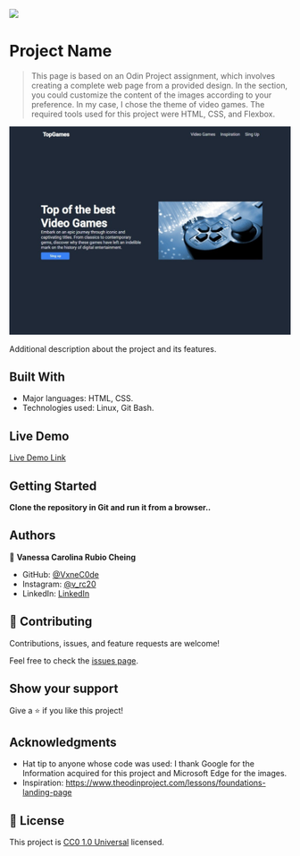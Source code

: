 ![](https://img.shields.io/badge/Uneweb-blue)

# Project Name

> This page is based on an Odin Project assignment, which involves creating a complete web page from a provided design. In the section, you could customize the content of the images according to your preference. In my case, I chose the theme of video games. The required tools used for this project were HTML, CSS, and Flexbox.

![screenshot](./img/app_screenshot.jpeg)

Additional description about the project and its features.

## Built With

- Major languages: HTML, CSS.
- Technologies used: Linux, Git Bash.

## Live Demo

[Live Demo Link](https://vxnec0de.github.io/landing_page_odin_project/)


## Getting Started

**Clone the repository in Git and run it from a browser..**

## Authors

👤 **Vanessa Carolina Rubio Cheing**

- GitHub: [@VxneC0de](https://github.com/VxneC0de)
- Instagram: [@v_rc20](https://www.instagram.com/v_rc20/)
- LinkedIn: [LinkedIn](https://www.linkedin.com/in/vanessa-rubio-7b7492293/)

## 🤝 Contributing

Contributions, issues, and feature requests are welcome!

Feel free to check the [issues page](https://github.com/VxneC0de/landing_page_odin_project/issues).

## Show your support

Give a ⭐️ if you like this project!

## Acknowledgments

- Hat tip to anyone whose code was used: I thank Google for the Information acquired for this project and Microsoft Edge for the images.
- Inspiration: https://www.theodinproject.com/lessons/foundations-landing-page

## 📝 License

This project is [CC0 1.0 Universal](LICENSE) licensed.